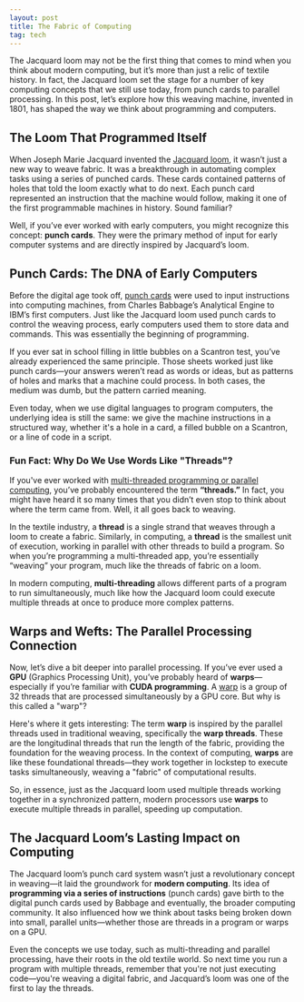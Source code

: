 ```yaml
---
layout: post
title: The Fabric of Computing
tag: tech
---
```


The Jacquard loom may not be the first thing that comes to mind when you think about modern computing, but it’s more than just a relic of textile history. In fact, the Jacquard loom set the stage for a number of key computing concepts that we still use today, from punch cards to parallel processing. In this post, let’s explore how this weaving machine, invented in 1801, has shaped the way we think about programming and computers.

## The Loom That Programmed Itself

When Joseph Marie Jacquard invented the <a href="https://en.wikipedia.org/wiki/Jacquard_machine">Jacquard loom</a>, it wasn’t just a new way to weave fabric. It was a breakthrough in automating complex tasks using a series of punched cards. These cards contained patterns of holes that told the loom exactly what to do next. Each punch card represented an instruction that the machine would follow, making it one of the first programmable machines in history. Sound familiar?

Well, if you’ve ever worked with early computers, you might recognize this concept: **punch cards**. They were the primary method of input for early computer systems and are directly inspired by Jacquard’s loom.

## Punch Cards: The DNA of Early Computers

Before the digital age took off, <a href="https://en.wikipedia.org/wiki/Punched_card">punch cards</a> were used to input instructions into computing machines, from Charles Babbage’s Analytical Engine to IBM’s first computers. Just like the Jacquard loom used punch cards to control the weaving process, early computers used them to store data and commands. This was essentially the beginning of programming.

If you ever sat in school filling in little bubbles on a Scantron test, you’ve already experienced the same principle. Those sheets worked just like punch cards—your answers weren’t read as words or ideas, but as patterns of holes and marks that a machine could process. In both cases, the medium was dumb, but the pattern carried meaning.

Even today, when we use digital languages to program computers, the underlying idea is still the same: we give the machine instructions in a structured way, whether it's a hole in a card, a filled bubble on a Scantron, or a line of code in a script.

### Fun Fact: Why Do We Use Words Like "Threads"?

If you've ever worked with <a href="https://en.wikipedia.org/wiki/Thread_(computing)">multi-threaded programming or parallel computing</a>, you’ve probably encountered the term **“threads.”** In fact, you might have heard it so many times that you didn’t even stop to think about where the term came from. Well, it all goes back to weaving.

In the textile industry, a **thread** is a single strand that weaves through a loom to create a fabric. Similarly, in computing, a **thread** is the smallest unit of execution, working in parallel with other threads to build a program. So when you’re programming a multi-threaded app, you’re essentially “weaving” your program, much like the threads of fabric on a loom.

In modern computing, **multi-threading** allows different parts of a program to run simultaneously, much like how the Jacquard loom could execute multiple threads at once to produce more complex patterns.

## Warps and Wefts: The Parallel Processing Connection

Now, let’s dive a bit deeper into parallel processing. If you’ve ever used a **GPU** (Graphics Processing Unit), you’ve probably heard of **warps**—especially if you’re familiar with **CUDA programming**. A <a href="https://en.wikipedia.org/wiki/Thread_block_(CUDA_programming)">warp</a> is a group of 32 threads that are processed simultaneously by a GPU core. But why is this called a "warp"?

Here's where it gets interesting: The term **warp** is inspired by the parallel threads used in traditional weaving, specifically the **warp threads**. These are the longitudinal threads that run the length of the fabric, providing the foundation for the weaving process. In the context of computing, **warps** are like these foundational threads—they work together in lockstep to execute tasks simultaneously, weaving a "fabric" of computational results.

So, in essence, just as the Jacquard loom used multiple threads working together in a synchronized pattern, modern processors use **warps** to execute multiple threads in parallel, speeding up computation.

## The Jacquard Loom’s Lasting Impact on Computing

The Jacquard loom’s punch card system wasn’t just a revolutionary concept in weaving—it laid the groundwork for **modern computing**. Its idea of **programming via a series of instructions** (punch cards) gave birth to the digital punch cards used by Babbage and eventually, the broader computing community. It also influenced how we think about tasks being broken down into small, parallel units—whether those are threads in a program or warps on a GPU.

Even the concepts we use today, such as multi-threading and parallel processing, have their roots in the old textile world. So next time you run a program with multiple threads, remember that you're not just executing code—you're weaving a digital fabric, and Jacquard’s loom was one of the first to lay the threads.